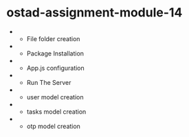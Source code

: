 # ostad-assignment-module-14

- - File folder creation
- - Package Installation
- - App.js configuration
- - Run The Server
- - user model creation
- - tasks model creation
- - otp model creation
